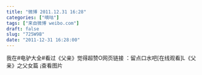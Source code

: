```yaml
---
title: "微博 2011.12.31 16:28"
categories: ["嘀咕"]
tags: ["来自微博 weibo.com"]
draft: false
slug: "725W9B"
date: "2011-12-31 16:28:00"
---
```


<p>我在#电驴大全#看过《父亲》觉得超赞O网页链接 ：留点口水吧[在线观看]L《父亲》之父女篇 ​​​​¡查看图片</p>
